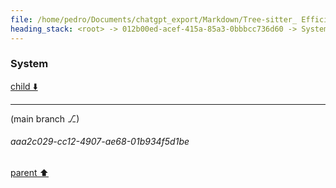 ```yaml
---
file: /home/pedro/Documents/chatgpt_export/Markdown/Tree-sitter_ Efficient Incremental Parsing.md
heading_stack: <root> -> 012b00ed-acef-415a-85a3-0bbbcc736d60 -> System -> 3432677d-89e7-4f05-8a14-86a65e6e5caf -> System
---
```

### System

[child ⬇️](#aaa2c029-cc12-4907-ae68-01b934f5d1be)

---

(main branch ⎇)
###### aaa2c029-cc12-4907-ae68-01b934f5d1be
[parent ⬆️](#3432677d-89e7-4f05-8a14-86a65e6e5caf)
